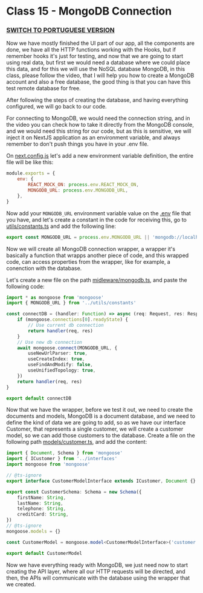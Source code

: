# Class 15 - MongoDB Connection

### [SWITCH TO PORTUGUESE VERSION](./PT.md)

Now we have mostly finished the UI part of our app, all the components
are done, we have all the HTTP functions working with the Hooks, but if remember hooks
it's just for testing, and now that we are going to start using real data, but first we would need a database where we could place this data, and for this we will use the 
NoSQL database MongoDB, in this class, please follow the video, that I will help you
how to create a MongoDB account and also a free database, the good thing is that
you can have this test remote database for free.

After following the steps of creating the database, and having everything configured, we will
go back to our code.

For connecting to MongoDB, we would need the connection string, and in the video you can check how to take 
it directly from the MongoDB console, and we would need this string for our code, but as this is sensitive,
we will inject it on NextJS application as an environment variable, and always remember to don't 
push things you have in your .env file.

On [next.config.js](next.config.js) let's add a new environment variable definition, the entire file will be like this:
```javascript
module.exports = {
    env: {
        REACT_MOCK_ON: process.env.REACT_MOCK_ON,
        MONGODB_URL: process.env.MONGODB_URL,
    },
}

```

Now add your ```MONGODB_URL``` environment variable value on the [.env](.env) file that you have, and 
let's create a constant in the code for receiving this, go to [utils/constants.ts](utils/constants.ts) and
add the following line:
```typescript
export const MONGODB_URL = process.env.MONGODB_URL || 'mongodb://localhost:'

```

Now we will create all MongoDB connection wrapper, a wrapper it's basically a function that wrapps another piece of code,
and this wrapped code, can access properties from the wrapper, like for example, a conenction with the database.

Let's create a new file on the path [midleware/mongodb.ts](midleware/mongodb.ts), and paste the following code:
```typescript
import * as mongoose from 'mongoose'
import { MONGODB_URL } from '../utils/constants'

const connectDB = (handler: Function) => async (req: Request, res: Response): Promise<Function> => {
    if (mongoose.connections[0].readyState) {
        // Use current db connection
        return handler(req, res)
    }
    // Use new db connection
    await mongoose.connect(MONGODB_URL, {
        useNewUrlParser: true,
        useCreateIndex: true,
        useFindAndModify: false,
        useUnifiedTopology: true,
    })
    return handler(req, res)
}

export default connectDB

```

Now that we have the wrapper, before we test it out, we need to create the documents and models,
MongoDB is a document database, and we need to define the kind of data we are going to add, so as we have
our interface Customer, that represents a single customer, we will create a customer model, so we can add those
customers to the database. Create a file on the following path [models/customer.ts](models/customer.ts), and add the 
content:
```typescript
import { Document, Schema } from 'mongoose'
import { ICustomer } from '../interfaces'
import mongoose from 'mongoose'

// @ts-ignore
export interface CustomerModelInterface extends ICustomer, Document {}

export const CustomerSchema: Schema = new Schema({
    firstName: String,
    lastName: String,
    telephone: String,
    creditCard: String,
})
// @ts-ignore
mongoose.models = {}

const CustomerModel = mongoose.model<CustomerModelInterface>('customer', CustomerSchema)

export default CustomerModel

```

Now we have everything ready with MongoDB, we just need now to start creating the API layer, where all our
HTTP requests will be directed, and then, the APIs will communicate with the database using the wrapper that we created.


